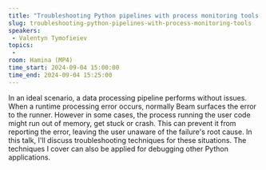 ```yaml
---
title: "Troubleshooting Python pipelines with process monitoring tools."
slug: troubleshooting-python-pipelines-with-process-monitoring-tools
speakers:
 - Valentyn Tymofieiev
topics:
 - 
room: Hamina (MP4)
time_start: 2024-09-04 15:00:00
time_end: 2024-09-04 15:25:00
---
```


In an ideal scenario, a data processing pipeline performs without issues. When a runtime processing error occurs, normally Beam surfaces the error to the runner. However in some cases, the process running the user code might run out of memory, get stuck or crash. This can prevent it from reporting the error, leaving the user unaware of the failure's root cause. In this talk, I'll discuss troubleshooting techniques for these situations. The techniques I cover can also be applied for debugging other Python applications.